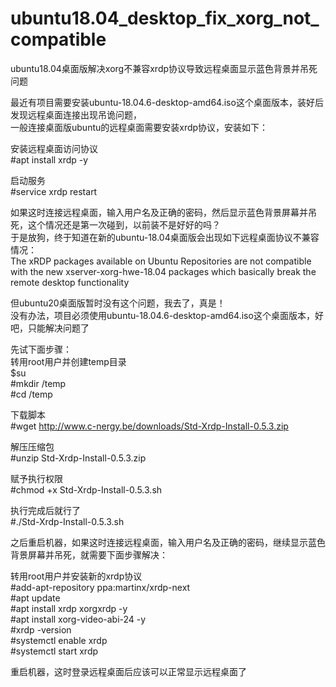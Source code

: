 # ubuntu18.04_desktop_fix_xorg_not_compatible  
ubuntu18.04桌面版解决xorg不兼容xrdp协议导致远程桌面显示蓝色背景并吊死问题  
   
最近有项目需要安装ubuntu-18.04.6-desktop-amd64.iso这个桌面版本，装好后发现远程桌面连接出现吊诡问题，  
一般连接桌面版ubuntu的远程桌面需要安装xrdp协议，安装如下：  
  
安装远程桌面访问协议   
#apt install xrdp -y  
  
启动服务  
#service xrdp restart  
  
如果这时连接远程桌面，输入用户名及正确的密码，然后显示蓝色背景屏幕并吊死，这个情况还是第一次碰到，以前装不是好好的吗？  
于是放狗，终于知道在新的ubuntu-18.04桌面版会出现如下远程桌面协议不兼容情况：  
The xRDP packages available on Ubuntu Repositories are not compatible with the new xserver-xorg-hwe-18.04 packages 
which basically break the remote desktop functionality  
  
但ubuntu20桌面版暂时没有这个问题，我去了，真是！  
没有办法，项目必须使用ubuntu-18.04.6-desktop-amd64.iso这个桌面版本，好吧，只能解决问题了  
  
先试下面步骤：  
转用root用户并创建temp目录  
$su  
#mkdir /temp  
#cd /temp  
  
下载脚本  
#wget http://www.c-nergy.be/downloads/Std-Xrdp-Install-0.5.3.zip  
  
解压压缩包  
#unzip Std-Xrdp-Install-0.5.3.zip  
  
赋予执行权限  
#chmod +x Std-Xrdp-Install-0.5.3.sh  
  
执行完成后就行了  
#./Std-Xrdp-Install-0.5.3.sh  
  
之后重启机器，如果这时连接远程桌面，输入用户名及正确的密码，继续显示蓝色背景屏幕并吊死，就需要下面步骤解决：  
  
转用root用户并安装新的xrdp协议  
#add-apt-repository ppa:martinx/xrdp-next  
#apt update  
#apt install xrdp xorgxrdp -y  
#apt install xorg-video-abi-24 -y  
#xrdp -version  
#systemctl enable xrdp  
#systemctl start xrdp  
  
重启机器，这时登录远程桌面后应该可以正常显示远程桌面了  
  



